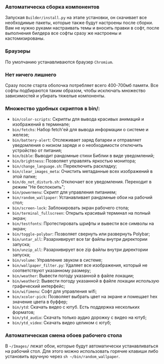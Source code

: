 
### Автоматическа сборка компонентов
Запуская `Builder/install.py` на этапе установки, он скачивает все необходимые пакеты, которые также
будут настроены после сборки. Вам не нужно руками настраивать темы и вносить правки в софт, после
выполнения билдера все софты сразу же настроены и кастомизированы.

### Браузеры
По умолчанию устанавливаются браузер `Chromium`.

### Нет ничего лишнего
Сразу после старта оболочка потребляет всего 400-700мб памяти. Все софты подбираются таким образом,
чтобы исключать множество зависимостей и убирать тяжелые компоненты.

### Множество удобных скриптов в bin/:
- `bin/color-scripts`: Скрипты для вывода красивых анимаций и изображений в терминале;
- `bin/fetchs`: Набор fetch'ей для вывода информации о системе и железе;
- `bin/battery-alert`: Отслеживает заряд батареи и отправляет уведомления о низком заряде и о необходимости отключить устройство от питания;
- `bin/bible`: Выводит рандомные стихи Библии в виде уведомлений;
- `bin/brightness`: Позволяет управлять яркостью монитора;
- `bin/change_language.sh`: Переключить раскладку;
- `bin/clear_images_meta`: Очистить метаданные всех изображений в этой папке;
- `bin/do_not_disturb.sh`: Отключает все уведомления. Переходит в режим "Не беспокоить";
- `bin/powermenu`: Скрипт для управления питанием;
- `bin/random_wallpaper`: Устанавливает рандомные обои на рабочий стол;
- `bin/screen-lock`: Заблокировать экран рабочего стола;
- `bin/terminal_fullscreen`: Открыть красивый терминал на полный экран;
- `bin/testfonts`: Протестировать шрифты и вывести все символы на экран;
- `bin/toggle-polybar`: Позволяет свернуть или развернуть Polybar;
- `bin/untar_all`: Разархивирует все tar файлы внутри директории запуска;
- `bin/unzip_all`: Разархивирует все zip файлы внутри директории запуска;
- `bin/volume`: Управление звуком в системе;
- `bin/wallpaper_filter.py`: Удаляет все изображения, который не соответствуют указанному размеру;
- `bin/weather`: Вывести погоду указанной в файле локации;
- `bin/weather2`: Вывести погоду указанной в файле локации использую графический интерфейс;
- `bin/wifimenu`: Софт для управления wifi;
- `bin/xcolor-pick`: Позволяет выбрать цвет на экране и помещает hex значение цвета в буффер;
- `bin/ytd`: Скачать видео с ютуб. Есть поддержка нескольких форматов;
- `bin/ytd_audio`: Скачать только аудио дорожку с видео на ютуб;
- `bin/ytd_video`: Скачать видео целиком с ютуб;

### Автоматическая смена обоев рабочего стола
В `~/Images/` лежат обои, которые будут автоматически устанавливаться на рабочий стол. Для этого можно использовать горячие клавиши либо установить вручную через `sh ~/bin/random_wallpaper`.
